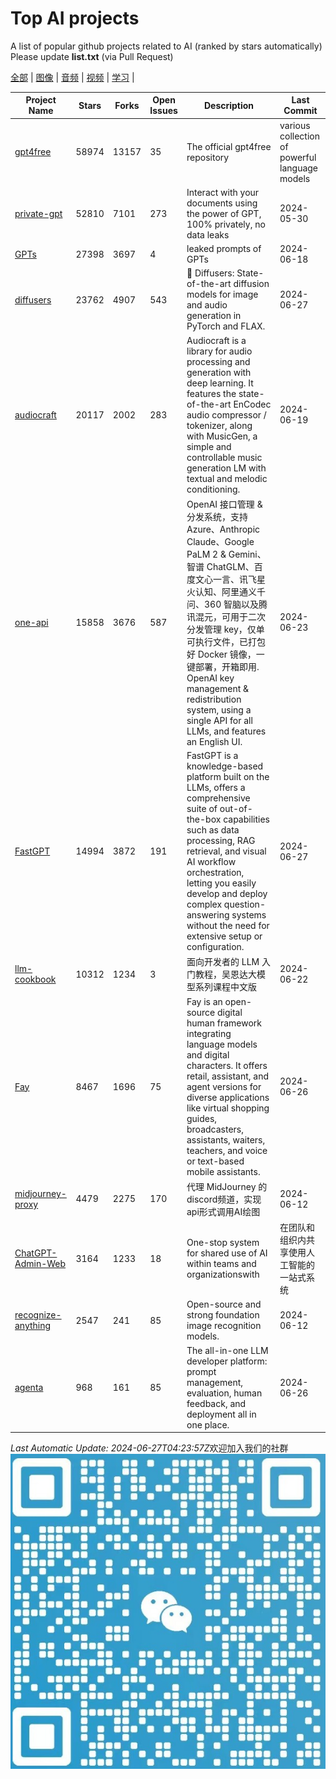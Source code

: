 # Top AI projects
A list of popular github projects related to AI (ranked by stars automatically)
Please update **list.txt** (via Pull Request)

<a href="./README.md">全部</a> |   <a href="./READMEpicture.md">图像</a> |   <a href="./READMEaudio.md">音频</a> | <a href="./READMEvideo.md">视频</a> | <a href="./READMElearn.md">学习</a> | 

| Project Name | Stars | Forks | Open Issues | Description | Last Commit |
| ------------ | ----- | ----- | ----------- | ----------- | ----------- |
| [gpt4free](https://github.com/xtekky/gpt4free) | 58974 | 13157 | 35 | The official gpt4free repository | various collection of powerful language models | 2024-06-26 |
| [private-gpt](https://github.com/zylon-ai/private-gpt) | 52810 | 7101 | 273 | Interact with your documents using the power of GPT, 100% privately, no data leaks | 2024-05-30 |
| [GPTs](https://github.com/linexjlin/GPTs) | 27398 | 3697 | 4 | leaked prompts of GPTs | 2024-06-18 |
| [diffusers](https://github.com/huggingface/diffusers) | 23762 | 4907 | 543 | 🤗 Diffusers: State-of-the-art diffusion models for image and audio generation in PyTorch and FLAX. | 2024-06-27 |
| [audiocraft](https://github.com/facebookresearch/audiocraft) | 20117 | 2002 | 283 | Audiocraft is a library for audio processing and generation with deep learning. It features the state-of-the-art EnCodec audio compressor / tokenizer, along with MusicGen, a simple and controllable music generation LM with textual and melodic conditioning. | 2024-06-19 |
| [one-api](https://github.com/songquanpeng/one-api) | 15858 | 3676 | 587 | OpenAI 接口管理 & 分发系统，支持 Azure、Anthropic Claude、Google PaLM 2 & Gemini、智谱 ChatGLM、百度文心一言、讯飞星火认知、阿里通义千问、360 智脑以及腾讯混元，可用于二次分发管理 key，仅单可执行文件，已打包好 Docker 镜像，一键部署，开箱即用. OpenAI key management & redistribution system, using a single API for all LLMs, and features an English UI. | 2024-06-23 |
| [FastGPT](https://github.com/labring/FastGPT) | 14994 | 3872 | 191 | FastGPT is a knowledge-based platform built on the LLMs, offers a comprehensive suite of out-of-the-box capabilities such as data processing, RAG retrieval, and visual AI workflow orchestration, letting you easily develop and deploy complex question-answering systems without the need for extensive setup or configuration. | 2024-06-27 |
| [llm-cookbook](https://github.com/datawhalechina/llm-cookbook) | 10312 | 1234 | 3 | 面向开发者的 LLM 入门教程，吴恩达大模型系列课程中文版 | 2024-06-22 |
| [Fay](https://github.com/xszyou/Fay) | 8467 | 1696 | 75 | Fay is an open-source digital human framework integrating language models and digital characters. It offers retail, assistant, and agent versions for diverse applications like virtual shopping guides, broadcasters, assistants, waiters, teachers, and voice or text-based mobile assistants. | 2024-06-26 |
| [midjourney-proxy](https://github.com/novicezk/midjourney-proxy) | 4479 | 2275 | 170 | 代理 MidJourney 的discord频道，实现api形式调用AI绘图 | 2024-06-12 |
| [ChatGPT-Admin-Web](https://github.com/AprilNEA/ChatGPT-Admin-Web) | 3164 | 1233 | 18 | One-stop system for shared use of AI within teams and organizationswith | 在团队和组织内共享使用人工智能的一站式系统 | 2023-12-27 |
| [recognize-anything](https://github.com/xinyu1205/recognize-anything) | 2547 | 241 | 85 | Open-source and strong foundation image recognition models. | 2024-06-12 |
| [agenta](https://github.com/Agenta-AI/agenta) | 968 | 161 | 85 | The all-in-one LLM developer platform: prompt management, evaluation, human feedback, and deployment all in one place. | 2024-06-26 |

*Last Automatic Update: 2024-06-27T04:23:57Z*欢迎加入我们的社群 ![](https://raw.githubusercontent.com/mouuii/picture/master/weichat.jpg) 